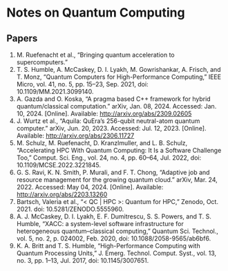 # Notes on Quantum Computing

## Papers
1. M. Ruefenacht et al., “Bringing quantum acceleration to supercomputers.”
1. T. S. Humble, A. McCaskey, D. I. Lyakh, M. Gowrishankar, A. Frisch, and T. Monz, “Quantum Computers for High-Performance Computing,” IEEE Micro, vol. 41, no. 5, pp. 15–23, Sep. 2021, doi: 10.1109/MM.2021.3099140.
1. A. Gazda and O. Koska, “A pragma based C++ framework for hybrid quantum/classical computation.” arXiv, Jan. 08, 2024. Accessed: Jan. 10, 2024. [Online]. Available: http://arxiv.org/abs/2309.02605
1. J. Wurtz et al., “Aquila: QuEra’s 256-qubit neutral-atom quantum computer.” arXiv, Jun. 20, 2023. Accessed: Jul. 12, 2023. [Online]. Available: http://arxiv.org/abs/2306.11727
1. M. Schulz, M. Ruefenacht, D. Kranzlmuller, and L. B. Schulz, “Accelerating HPC With Quantum Computing: It Is a Software Challenge Too,” Comput. Sci. Eng., vol. 24, no. 4, pp. 60–64, Jul. 2022, doi: 10.1109/MCSE.2022.3221845.
1. G. S. Ravi, K. N. Smith, P. Murali, and F. T. Chong, “Adaptive job and resource management for the growing quantum cloud.” arXiv, Mar. 24, 2022. Accessed: May 04, 2024. [Online]. Available: http://arxiv.org/abs/2203.13260
1. Bartsch, Valeria et al., “< QC | HPC >: Quantum for HPC,” Zenodo, Oct. 2021. doi: 10.5281/ZENODO.5555960.
1. A. J. McCaskey, D. I. Lyakh, E. F. Dumitrescu, S. S. Powers, and T. S. Humble, “XACC: a system-level software infrastructure for heterogeneous quantum–classical computing,” Quantum Sci. Technol., vol. 5, no. 2,
p. 024002, Feb. 2020, doi: 10.1088/2058-9565/ab6bf6.
1. K. A. Britt and T. S. Humble, “High-Performance Computing with Quantum Processing Units,” J. Emerg. Technol. Comput. Syst., vol. 13, no. 3, pp. 1–13, Jul. 2017, doi: 10.1145/3007651.
